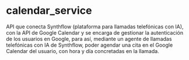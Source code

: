 # calendar_service
API que conecta Synthflow (plataforma para llamadas telefónicas con IA), con la API de Google Calendar y se encarga de gestionar la autenticación de los usuarios en Google, para así, mediante un agente de llamadas telefónicas con IA de Synthflow, poder agendar una cita en el Google Calendar del usuario, con hora y día concretadas en la llamada.
